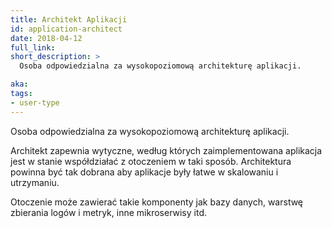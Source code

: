 ```yaml
---
title: Architekt Aplikacji
id: application-architect
date: 2018-04-12
full_link: 
short_description: >
  Osoba odpowiedzialna za wysokopoziomową architekturę aplikacji.

aka: 
tags:
- user-type
---
```

Osoba odpowiedzialna za wysokopoziomową architekturę aplikacji.

<!--more-->

Architekt zapewnia wytyczne, według których zaimplementowana aplikacja jest w stanie współdziałać z otoczeniem w taki sposób. Architektura powinna być tak dobrana aby aplikacje były łatwe w skalowaniu i utrzymaniu.

Otoczenie może zawierać takie komponenty jak bazy danych, warstwę zbierania logów i metryk, inne mikroserwisy itd.
